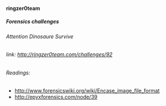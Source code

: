 #### ringzer0team
##### Forensics challenges
###### Attention Dinosaure Survive
###### link: http://ringzer0team.com/challenges/92


###### Readings:
* http://www.forensicswiki.org/wiki/Encase_image_file_format
* http://epyxforensics.com/node/39
